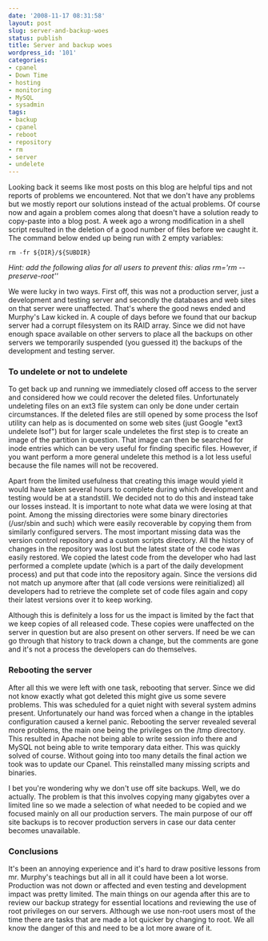 ```yaml
---
date: '2008-11-17 08:31:58'
layout: post
slug: server-and-backup-woes
status: publish
title: Server and backup woes
wordpress_id: '101'
categories:
- cpanel
- Down Time
- hosting
- monitoring
- MySQL
- sysadmin
tags:
- backup
- cpanel
- reboot
- repository
- rm
- server
- undelete
---
```


Looking back it seems like most posts on this blog are helpful tips and not reports of problems we encountered. Not that we don't have any problems but we mostly report our solutions instead of the actual problems. Of course now and again a problem comes along that doesn't have a solution ready to copy-paste into a blog post. A week ago a wrong modification in a shell script resulted in the deletion of a good number of files before we caught it. The command below ended up being run with 2 empty variables:

`rm -fr ${DIR}/${SUBDIR}`

_Hint: add the following alias for all users to prevent this: alias rm='rm --preserve-root''_

We were lucky in two ways. First off, this was not a production server, just a development and testing server and secondly the databases and web sites on that server were unaffected. That's where the good news ended and Murphy's Law kicked in. A couple of days before we found that our backup server had a corrupt filesystem on its RAID array. Since we did not have enough space available on other servers to place all the backups on other servers we temporarily suspended (you guessed it) the backups of the development and testing server.




### To undelete or not to undelete


To get back up and running we immediately closed off access to the server and considered how we could recover the deleted files. Unfortunately undeleting files on an ext3 file system can only be done under certain circumstances. If the deleted files are still opened by some process the lsof utility can help as is documented on some web sites (just Google "ext3 undelete lsof") but for larger scale undeletes the first step is to create an image of the partition in question. That image can then be searched for inode entries which can be very useful for finding specific files. However, if you want perform a more general undelete this method is a lot less useful because the file names will not be recovered.

Apart from the limited usefulness that creating this image would yield it would have taken several hours to complete during which development and testing would be at a standstill. We decided not to do this and instead take our losses instead. It is important to note what data we were losing at that point. Among the missing directories were some binary directories (/usr/sbin and such) which were easily recoverable by copying them from similarly configured servers. The most important missing data was the version control repository and a custom scripts directory. All the history of changes in the repository was lost but the latest state of the code was easily restored. We copied the latest code from the developer who had last performed a complete update (which is a part of the daily development process) and put that code into the repository again. Since the versions did not match up anymore after that (all code versions were reinitialized) all developers had to retrieve the complete set of code files again and copy their latest versions over it to keep working.

Although this is definitely a loss for us the impact is limited by the fact that we keep copies of all released code. These copies were unaffected on the server in question but are also present on other servers. If need be we can go through that history to track down a change, but the comments are gone and it's not a process the developers can do themselves.


### Rebooting the server


After all this we were left with one task, rebooting that server. Since we did not know exactly what got deleted this might give us some severe problems. This was scheduled for a quiet night with several system admins present. Unfortunately our hand was forced when a change in the iptables configuration caused a kernel panic. Rebooting the server revealed several more problems, the main one being the privileges on the /tmp directory. This resulted in Apache not being able to write session info there and MySQL not being able to write temporary data either. This was quickly solved of course. Without going into too many details the final action we took was to update our Cpanel. This reinstalled many missing scripts and binaries.

I bet you're wondering why we don't use off site backups. Well, we do actually. The problem is that this involves copying many gigabytes over a limited line so we made a selection of what needed to be copied and we focused mainly on all our production servers. The main purpose of our off site backups is to recover production servers in case our data center becomes unavailable.


### Conclusions


It's been an annoying experience and it's hard to draw positive lessons from mr. Murphy's teachings but all in all it could have been a lot worse. Production was not down or affected and even testing and development impact was pretty limited. The main things on our agenda after this are to review our backup strategy for essential locations and reviewing the use of root privileges on our servers. Although we use non-root users most of the time there are tasks that are made a lot quicker by changing to root. We all know the danger of this and need to be a lot more aware of it.
